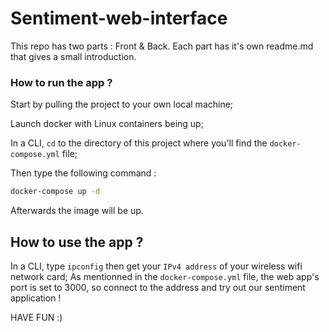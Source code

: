 # Sentiment-web-interface

This repo has two parts : Front & Back.
Each part has it's own readme.md that gives a small introduction.

### How to run the app ? 

Start by pulling the project to your own local machine;

Launch docker with Linux containers being up;

In a CLI, `cd` to the directory of this project where you'll find the `docker-compose.yml` file;

Then type the following command : 

```bash
docker-compose up -d
```

Afterwards the image will be up.

## How to use the app ?

In a CLI, type `ipconfig` then  get your `IPv4 address` of your wireless wifi network card;
As mentionned in the `docker-compose.yml` file, the web app's port is set to 3000, so connect to the address and try out our sentiment application ! 



HAVE FUN :) 
